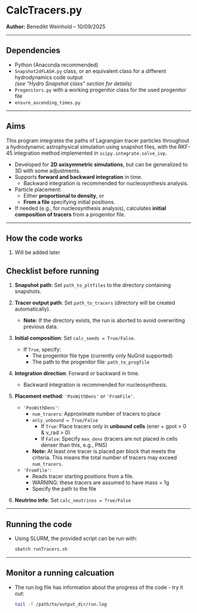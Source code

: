 # CalcTracers.py

**Author:** Benedikt Weinhold – 10/09/2025

---

## Dependencies
- Python (Anaconda recommended)
- `Snapshot2dFLASH.py` class, or an equivalent class for a different hydrodynamics code output  
  *(see “Hydro Snapshot class” section for details)*
- `Progenitors.py` with a working progenitor class for the used progenitor file
- `ensure_ascending_times.py`

---

## Aims
This program integrates the paths of Lagrangian tracer particles throughout a hydrodynamic astrophysical simulation using snapshot files, with the RKF-45 integration method implemented in `scipy.integrate.solve_ivp`.  

- Developed for **2D axisymmetric simulations**, but can be generalized to 3D with some adjustments.
- Supports **forward and backward integration** in time.  
  - Backward integration is recommended for nucleosynthesis analysis.
- Particle placement:  
  - Either **proportional to density**, or  
  - **From a file** specifying initial positions.
- If needed (e.g., for nucleosynthesis analysis), calculates **initial composition of tracers** from a progenitor file.

---

## How the code works

1. Will be added later

## Checklist before running

1. **Snapshot path**: Set `path_to_pltfiles` to the directory containing snapshots.  
2. **Tracer output path**: Set `path_to_tracers` (directory will be created automatically).  
   - **Note:** If the directory exists, the run is aborted to avoid overwriting previous data.  
3. **Initial composition**: Set `calc_seeds = True/False`.  
   - If `True`, specify:  
     - The progenitor file type (currently only NuGrid supported)  
     - The path to the progenitor file: `path_to_progfile`  
4. **Integration direction**: Forward or backward in time.  
   - Backward integration is recommended for nucleosynthesis.  
5. **Placement method**: `'PosWithDens'` or `'FromFile'`.  
   - `'PosWithDens'`:  
     - `num_tracers`: Approximate number of tracers to place  
     - `only_unbound = True/False`  
       - If `True`: Place tracers only in **unbound cells** (ener + gpot > 0 & v_rad > 0)  
       - If `False`: Specify `max_dens` (tracers are not placed in cells denser than this, e.g., PNS)  
     - **Note:** At least one tracer is placed per block that meets the criteria. This means the total number of tracers may exceed `num_tracers`.  
   - `'FromFile'`:  
     - Reads tracer starting positions from a file.  
     - WARNING: these tracers are assumed to have mass = 1g  
     - Specify the path to the file  

6. **Neutrino info**: Set `calc_neutrinos = True/False`  

---

## Running the code

- Using SLURM, the provided script can be run with:  
  ```bash
  sbatch runTracers.sh

---

## Monitor a running calcuation

- The run.log file has information about the progress of the code - try it out:  
  ```bash
  tail -f /path/to/output_dir/run.log
  
 
